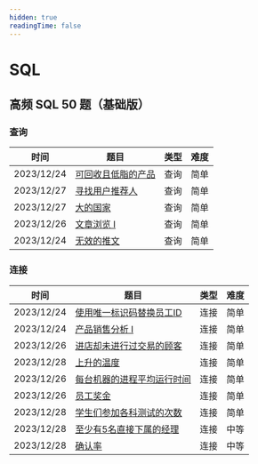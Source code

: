 ```yaml
---
hidden: true
readingTime: false
---
```

# SQL
## 高频 SQL 50 题（基础版）
### 查询
| 时间       | 题目                     | 类型              | 难度 |
| ---------- | ------------------------ | ---- | ---- |
| 2023/12/24 | [可回收且低脂的产品](./simple/可回收且低脂的产品.md) | 查询 | 简单 |
| 2023/12/27 | [寻找用户推荐人](./simple/寻找用户推荐人.md) | 查询 | 简单 |
| 2023/12/27 | [大的国家](./simple/大的国家.md) | 查询 | 简单 |
| 2023/12/26 | [文章浏览 I](./simple/文章浏览I.md) | 查询 | 简单 |
| 2023/12/24 | [无效的推文](./simple/无效的推文.md) | 查询 | 简单 |

### 连接
| 时间       | 题目                                                         | 类型 | 难度 |
| ---------- | ------------------------------------------------------------ | ---- | ---- |
| 2023/12/24 | [使用唯一标识码替换员工ID](./simple/使用唯一标识码替换员工ID.md) | 连接 | 简单 |
| 2023/12/24 | [产品销售分析 I](./simple/产品销售分析I.md)                  | 连接 | 简单 |
| 2023/12/26 | [进店却未进行过交易的顾客](./simple/进店却未进行过交易的顾客.md) | 连接 | 简单 |
| 2023/12/28 | [上升的温度](./simple/上升的温度.md)                         | 连接 | 简单 |
| 2023/12/26 | [每台机器的进程平均运行时间](./simple/每台机器的进程平均运行时间.md) | 连接 | 简单 |
| 2023/12/26 | [员工奖金](./simple/员工奖金.md)                             | 连接 | 简单 |
| 2023/12/28 | [学生们参加各科测试的次数](./simple/学生们参加各科测试的次数.md) | 连接 | 简单 |
| 2023/12/28 | [至少有5名直接下属的经理](./medium/至少有5名直接下属的经理.md) | 连接 | 中等 |
| 2023/12/28 | [确认率](./medium/确认率.md)                                 | 连接 | 中等 |

<!--
### 聚合函数
| 时间       | 题目                     | 类型              | 难度 |
| ---------- | ------------------------ | ---- | ---- |
| 2023/12/27 | [有趣的电影](./simple/有趣的电影.md) | 聚合函数 | 简单 |
| 2023/12/27 | [平均售价](./simple/平均售价.md) | 聚合函数 | 简单 |
| 2023/12/27 | [项目员工 I](./simple/项目员工I.md) | 聚合函数 | 简单 |
| 2023/12/27 | [各赛事的用户注册率](./simple/各赛事的用户注册率.md) | 聚合函数 | 简单 |
| 2023/12/27 | [查询结果的质量和占比](./simple/查询结果的质量和占比.md) | 聚合函数 | 简单 |
| 2023/12/27 | [每月交易 I](./medium/每月交易I.md) | 聚合函数 | 中等 |
| 2023/12/27 | [即时食物配送 II](./medium/即时食物配送II.md) | 聚合函数 | 中等 |
| 2023/12/27 | [游戏玩法分析 IV](./medium/游戏玩法分析IV.md) | 聚合函数 | 中等 |




### 排序和分组
| 时间       | 题目                     | 类型              | 难度 |
| ---------- | ------------------------ | ---- | ---- |
| 2023/12/27 | [每位教师所教授的科目种类的数量](./simple/每位教师所教授的科目种类的数量.md) | 排序和分组 | 简单 |
| 2023/12/27 | [查询近30天活跃用户数](./simple/查询近30天活跃用户数.md) | 排序和分组 | 简单 |
| 2023/12/27 | [销售分析III](./simple/销售分析III.md) | 排序和分组 | 简单 |
| 2023/12/27 | [超过5名学生的课](./simple/超过5名学生的课.md) | 排序和分组 | 简单 |
| 2023/12/27 | [求关注者的数量](./simple/求关注者的数量.md) | 排序和分组 | 简单 |
| 2023/12/27 | [只出现一次的最大数字](./simple/只出现一次的最大数字.md) | 排序和分组 | 简单 |
| 2023/12/27 | [买下所有产品的客户](./medium/买下所有产品的客户.md) | 排序和分组 | 中等 |

### 高级查询和连接
| 时间       | 题目                     | 类型              | 难度 |
| ---------- | ------------------------ | ---- | ---- |
| 2023/12/27 | [每位经理的下属员工数量](./simple/每位经理的下属员工数量.md) | 高级查询和连接 | 简单 |
| 2023/12/27 | [员工的直属部门](./simple/员工的直属部门.md) | 高级查询和连接 | 简单 |
| 2023/12/27 | [判断三角形](./simple/判断三角形.md) | 高级查询和连接 | 简单 |
| 2023/12/27 | [连续出现的数字](./medium/连续出现的数字.md) | 高级查询和连接 | 中等 |
| 2023/12/27 | [指定日期的产品价格](./medium/指定日期的产品价格.md) | 高级查询和连接 | 中等 |
| 2023/12/27 | [最后一个能进入巴士的人](./medium/最后一个能进入巴士的人.md) | 高级查询和连接 | 中等 |
| 2023/12/27 | [按分类统计薪水](./medium/按分类统计薪水.md) | 高级查询和连接 | 中等 |

### 子查询
| 时间       | 题目                     | 类型              | 难度 |
| ---------- | ------------------------ | ---- | ---- |
| 2023/12/27 | [上级经理已离职的公司员工](./simple/上级经理已离职的公司员工.md) | 子查询 | 简单 |
| 2023/12/27 | [换座位](./medium/换座位.md) | 子查询 | 中等 |
| 2023/12/27 | [电影评分](./medium/电影评分.md) | 子查询 | 中等 |
| 2023/12/27 | [餐馆营业额变化增长](./medium/餐馆营业额变化增长.md) | 子查询 | 中等 |
| 2023/12/27 | [好友申请 II ：谁有最多的好友](./medium/好友申请II：谁有最多的好友.md) | 子查询 | 中等 |
| 2023/12/27 | [2016年的投资](./medium/2016年的投资.md) | 子查询 | 中等 |
| 2023/12/27 | [部门工资前三高的所有员工](./difficult/部门工资前三高的所有员工.md) | 子查询 | 困难 |

### 高级字符串函数 / 正则表达式 / 子句
| 时间       | 题目                     | 类型              | 难度 |
| ---------- | ------------------------ | ---- | ---- |
| 2023/12/27 | [修复表中的名字](./simple/修复表中的名字.md) | 字符串/正则/子句 | 简单 |
| 2023/12/27 | [患某种疾病的患者](./simple/患某种疾病的患者.md) | 字符串/正则/子句 | 简单 |
| 2023/12/27 | [删除重复的电子邮箱](./simple/删除重复的电子邮箱.md) | 字符串/正则/子句 | 简单 |
| 2023/12/27 | [第二高的薪水](./medium/第二高的薪水.md) | 字符串/正则/子句 | 中等 |
| 2023/12/27 | [按日期分组销售产品](./simple/按日期分组销售产品.md) | 字符串/正则/子句 | 简单 |
| 2023/12/27 | [列出指定时间段内所有的下单产品](./simple/列出指定时间段内所有的下单产品.md) | 字符串/正则/子句 | 简单 |
| 2023/12/27 | [查找拥有有效邮箱的用户](./simple/查找拥有有效邮箱的用户.md) | 字符串/正则/子句 | 简单 |

## 高频 SQL 50 题（进阶版） -->